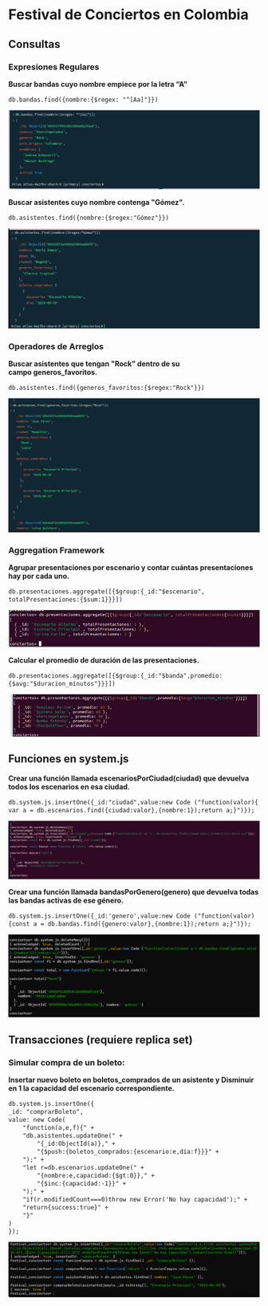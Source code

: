 # Festival de Conciertos en Colombia

## Consultas

### Expresiones Regulares

**Buscar bandas cuyo nombre empiece por la letra “A”**  

    db.bandas.find({nombre:{$regex: "^[Aa]"}})
![Primer comando](capturas/1.png)

**Buscar asistentes cuyo nombre contenga "Gómez".**  

    db.asistentes.find({nombre:{$regex:"Gómez"}})
![](capturas/2.png)

### Operadores de Arreglos

**Buscar asistentes que tengan "Rock" dentro de su campo generos_favoritos.**  

    db.asistentes.find({generos_favoritos:{$regex:"Rock"}})
![](capturas/3.png)

### Aggregation Framework

**Agrupar presentaciones por escenario y contar cuántas presentaciones hay por cada uno.**  

    db.presentaciones.aggregate([{$group:{_id:"$escenario", totalPresentaciones:{$sum:1}}}])
![](capturas/4.png)

**Calcular el promedio de duración de las presentaciones.**  

    db.presentaciones.aggregate([{$group:{_id:"$banda",promedio:{$avg:"$duracion_minutos"}}}])
![](capturas/5.png)

## Funciones en system.js

**Crear una función llamada escenariosPorCiudad(ciudad) que devuelva todos los escenarios en esa ciudad.** 

    db.system.js.insertOne({_id:"ciudad",value:new Code ("function(valor){ var a = db.escenarios.find({ciudad:valor},{nombre:1});return a;}")});
![](capturas/6.png)

**Crear una función llamada bandasPorGenero(genero) que devuelva todas las bandas activas de ese género.** 

    db.system.js.insertOne({_id:'genero',value:new Code ("function(valor){const a = db.bandas.find({genero:valor},{nombre:1});return a;}")});
![](capturas/7.png)

## Transacciones (requiere replica set)

### Simular compra de un boleto:

**Insertar nuevo boleto en boletos_comprados de un asistente y Disminuir en 1 la capacidad del escenario correspondiente.**

    db.system.js.insertOne({
    _id: "comprarBoleto",
    value: new Code(
        "function(a,e,f){" +
        "db.asistentes.updateOne(" +
            "{_id:ObjectId(a)}," +
            "{$push:{boletos_comprados:{escenario:e,dia:f}}}" +
        ");" +
        "let r=db.escenarios.updateOne(" +
            "{nombre:e,capacidad:{$gt:0}}," +
            "{$inc:{capacidad:-1}}" +
        ");" +
        "if(r.modifiedCount===0)throw new Error('No hay capacidad');" +
        "return{success:true}" +
        "}"
    )
    });


![](capturas/8.png)
